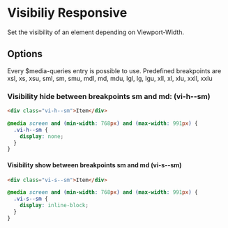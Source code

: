 # Visibiliy Responsive

Set the visibility of an element depending on Viewport-Width.

## Options

Every \$media-queries entry is possible to use. Predefined breakpoints are xsl, xs, xsu, sml, sm, smu, mdl, md, mdu, lgl, lg, lgu, xll, xl, xlu, xxll, xxlu

### Visibility hide between breakpoints sm and md: (**vi-h--sm**)

```html
<div class="vi-h--sm">Item</div>
```

```css
@media screen and (min-width: 768px) and (max-width: 991px) {
  .vi-h--sm {
    display: none;
  }
}
```

#### Visibility show between breakpoints sm and md (**vi-s--sm**)

```html
<div class="vi-s--sm">Item</div>
```

```css
@media screen and (min-width: 768px) and (max-width: 991px) {
  .vi-s--sm {
    display: inline-block;
  }
}
```
